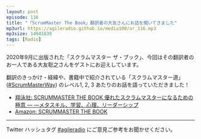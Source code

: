 ```yaml
---
layout: post
episode: 116
title: "「ScrumMaster The Book」翻訳者の大友さんにお話を聞いてきました"
mp3url: https://agileradio.github.io/media100/ar_116.mp3
mp3size: 14941039
tags: [Radio]
---
```


2020年9月に出版された「スクラムマスター ザ・ブック」、今回はその翻訳者のお一人である大友聡之さんをゲストにお迎えしています。

翻訳のきっかけ・経緯や、書籍中で紹介されている「スクラムマスター道」([#ScrumMasterWay](https://twitter.com/search?q=lang%3Aja%20%23ScrumMasterWay)) のレベル1, 2, 3 あたりのお話を語っていただきました！

- [翔泳社: SCRUMMASTER THE BOOK 優れたスクラムマスターになるための極意 ― ―メタスキル、学習、心理、リーダーシップ](https://www.shoeisha.co.jp/book/detail/9784798166858)
- [Amazon: SCRUMMASTER THE BOOK](https://www.amazon.co.jp/dp/4798166855)

---  
  
Twitter ハッシュタグ [#agileradio](https://twitter.com/intent/tweet?hashtags=agileradio) にご意見ご参考をお聞かせください。  
